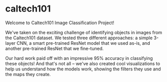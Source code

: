 # caltech101

Welcome to Caltech101 Image Classification Project!

We've taken on the exciting challenge of identifying objects in images from the Caltech101 dataset. We tested three different approaches: a simple 3-layer CNN, a smart pre-trained ResNet model that we used as-is, and another pre-trained ResNet that we fine-tuned.

Our hard work paid off with an impressive 95% accuracy in classifying these objects! And that's not all – we've also created cool visualizations to help us understand how the models work, showing the filters they use and the maps they create.
